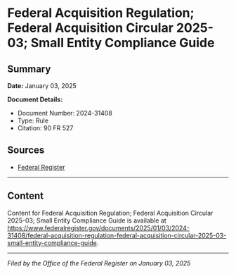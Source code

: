 # Federal Acquisition Regulation; Federal Acquisition Circular 2025-03; Small Entity Compliance Guide

## Summary

**Date:** January 03, 2025

**Document Details:**
- Document Number: 2024-31408
- Type: Rule
- Citation: 90 FR 527

## Sources
- [Federal Register](https://www.federalregister.gov/documents/2025/01/03/2024-31408/federal-acquisition-regulation-federal-acquisition-circular-2025-03-small-entity-compliance-guide)

---

## Content

Content for Federal Acquisition Regulation; Federal Acquisition Circular 2025-03; Small Entity Compliance Guide is available at https://www.federalregister.gov/documents/2025/01/03/2024-31408/federal-acquisition-regulation-federal-acquisition-circular-2025-03-small-entity-compliance-guide.

---

*Filed by the Office of the Federal Register on January 03, 2025*
